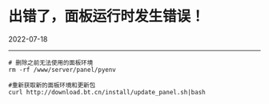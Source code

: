 # 出错了，面板运行时发生错误！

2022-07-18  


---



```base
# 删除之前无法使用的面板环境
rm -rf /www/server/panel/pyenv

#重新获取新的面板环境和更新包
curl http://download.bt.cn/install/update_panel.sh|bash
```